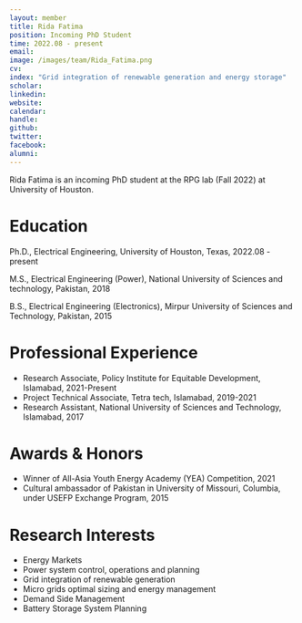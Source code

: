 ```yaml
---
layout: member
title: Rida Fatima
position: Incoming PhD Student
time: 2022.08 - present
email: 
image: /images/team/Rida_Fatima.png
cv: 
index: "Grid integration of renewable generation and energy storage"
scholar: 
linkedin: 
website: 
calendar: 
handle: 
github: 
twitter: 
facebook: 
alumni: 
---
```



Rida Fatima is an incoming PhD student at the RPG lab (Fall 2022) at University of Houston.  


# Education
Ph.D., Electrical Engineering, University of Houston, Texas, 2022.08 - present

M.S., Electrical Engineering (Power), National University of Sciences and technology, Pakistan, 2018

B.S., Electrical Engineering (Electronics), Mirpur University of Sciences and Technology, Pakistan, 2015


# Professional Experience
* Research Associate, Policy Institute for Equitable Development, Islamabad, 2021-Present 
* Project Technical Associate, Tetra tech, Islamabad, 2019-2021
* Research Assistant, National University of Sciences and Technology, Islamabad, 2017


# Awards & Honors
* Winner of All-Asia Youth Energy Academy (YEA) Competition, 2021
* Cultural ambassador of Pakistan in University of Missouri, Columbia, under USEFP Exchange Program, 2015


# Research Interests
* Energy Markets
* Power system control, operations and planning
* Grid integration of renewable generation
* Micro grids optimal sizing and energy management
* Demand Side Management
* Battery Storage System Planning



